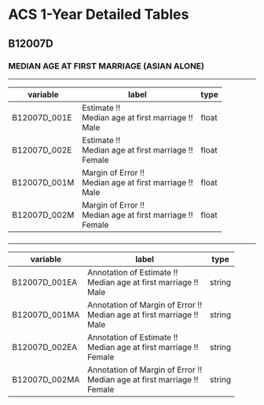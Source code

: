 # ACS 1-Year Detailed Tables

## B12007D

### MEDIAN AGE AT FIRST MARRIAGE (ASIAN ALONE)

___

| variable | label | type |
| ----- | ----- | ----- |
| B12007D_001E | Estimate !!<br>Median age at first marriage !!<br>Male | float |
| B12007D_002E | Estimate !!<br>Median age at first marriage !!<br>Female | float |
| B12007D_001M | Margin of Error !!<br>Median age at first marriage !!<br>Male | float |
| B12007D_002M | Margin of Error !!<br>Median age at first marriage !!<br>Female | float |
### 

___

| variable | label | type |
| ----- | ----- | ----- |
| B12007D_001EA | Annotation of Estimate !!<br>Median age at first marriage !!<br>Male | string |
| B12007D_001MA | Annotation of Margin of Error !!<br>Median age at first marriage !!<br>Male | string |
| B12007D_002EA | Annotation of Estimate !!<br>Median age at first marriage !!<br>Female | string |
| B12007D_002MA | Annotation of Margin of Error !!<br>Median age at first marriage !!<br>Female | string |

